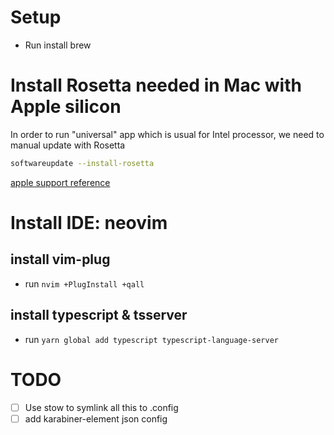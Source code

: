 # Setup
- Run install brew

# Install Rosetta needed in Mac with Apple silicon
In order to run "universal" app which is usual for Intel processor, we need to manual update with Rosetta
```bash
softwareupdate --install-rosetta
```
[apple support reference](https://support.apple.com/en-us/HT211861)

# Install IDE: neovim
## install vim-plug
- run `nvim +PlugInstall +qall`

## install typescript & tsserver
- run `yarn global add typescript typescript-language-server`


# TODO
- [ ] Use stow to symlink all this to .config
- [ ] add karabiner-element json config
